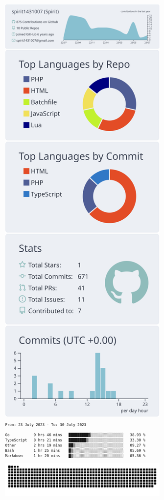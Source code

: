 [![](https://raw.githubusercontent.com/spirit1431007/spirit1431007/master/profile-summary-card-output/nord_bright/0-profile-details.svg)](https://git.io/spiritx)
[![](https://raw.githubusercontent.com/spirit1431007/spirit1431007/master/profile-summary-card-output/nord_bright/1-repos-per-language.svg)](https://git.io/spiritx) [![](https://raw.githubusercontent.com/spirit1431007/spirit1431007/master/profile-summary-card-output/nord_bright/2-most-commit-language.svg)](https://git.io/spiritx)
[![](https://raw.githubusercontent.com/spirit1431007/spirit1431007/master/profile-summary-card-output/nord_bright/3-stats.svg)](https://git.io/spiritx) [![](https://raw.githubusercontent.com/spirit1431007/spirit1431007/master/profile-summary-card-output/nord_bright/4-productive-time.svg)](https://git.io/spiritx)

<!--START_SECTION:waka-->

```txt
From: 23 July 2023 - To: 30 July 2023

Go           9 hrs 46 mins   █████████▓░░░░░░░░░░░░░░░   38.93 %
TypeScript   8 hrs 21 mins   ████████▒░░░░░░░░░░░░░░░░   33.30 %
Other        2 hrs 19 mins   ██▒░░░░░░░░░░░░░░░░░░░░░░   09.27 %
Bash         1 hr 25 mins    █▒░░░░░░░░░░░░░░░░░░░░░░░   05.69 %
Markdown     1 hr 20 mins    █▒░░░░░░░░░░░░░░░░░░░░░░░   05.36 %
```

<!--END_SECTION:waka-->

![contribution](https://github.com/spirit1431007/spirit1431007/blob/output/github-contribution-grid-snake.svg)
